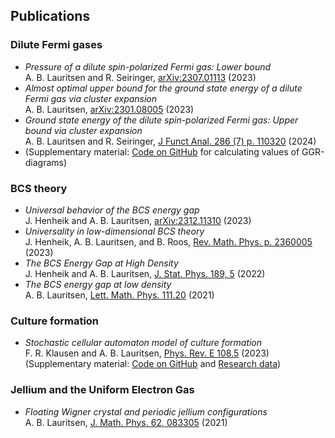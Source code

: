 ## Publications  

### Dilute Fermi gases 


 - *Pressure of a dilute spin-polarized Fermi gas: Lower bound*   
A. B. Lauritsen and R. Seiringer, [arXiv:2307.01113](https://doi.org/10.48550/arXiv.2307.01113) (2023)    
 - *Almost optimal upper bound for the ground state energy of a dilute Fermi gas via cluster expansion*    
A. B. Lauritsen, [arXiv:2301.08005](https://doi.org/10.48550/arXiv.2301.08005) (2023)   
 - *Ground state energy of the dilute spin-polarized Fermi gas: Upper bound via cluster expansion*    
A. B. Lauritsen and R. Seiringer, [J Funct Anal. 286 (7) p. 110320](https://doi.org/10.1016/j.jfa.2024.110320) (2024)    
 - (Supplementary material: [Code on GitHub](https://github.com/ABLauritsen/GGR-Diagrams) for calculating values of GGR-diagrams)

### BCS theory  

 - *Universal behavior of the BCS energy gap*    
J. Henheik and A. B. Lauritsen, [arXiv:2312.11310](https://doi.org/10.48550/arXiv.2312.11310) (2023)   
 - *Universality in low-dimensional BCS theory*     
J. Henheik, A. B. Lauritsen, and B. Roos, [Rev. Math. Phys. p. 2360005](https://doi.org/10.1142/S0129055X2360005X) (2023)   
 - *The BCS Energy Gap at High Density*     
J. Henheik and A. B. Lauritsen, [J. Stat. Phys. 189, 5](https://doi.org/10.1007/s10955-022-02965-9) (2022)  
 - *The BCS energy gap at low density*    
A. B. Lauritsen, [Lett. Math. Phys. 111.20](https://doi.org/10.1007/s11005-021-01358-5) (2021)

### Culture formation

 - *Stochastic cellular automaton model of culture formation*  
F. R. Klausen and A. B. Lauritsen, [Phys. Rev. E 108.5](https://doi.org/10.1103/PhysRevE.108.054307) (2023)   
(Supplementary material: [Code on GitHub](https://github.com/FrederikRavnKlausen/model-for-culture-formation) and [Research data](https://doi.org/10.15479/AT:ISTA:12869))

### Jellium and the Uniform Electron Gas

 - *Floating Wigner crystal and periodic jellium configurations*    
A. B. Lauritsen, [J. Math. Phys. 62, 083305](https://doi.org/10.1063/5.0053494) (2021)
